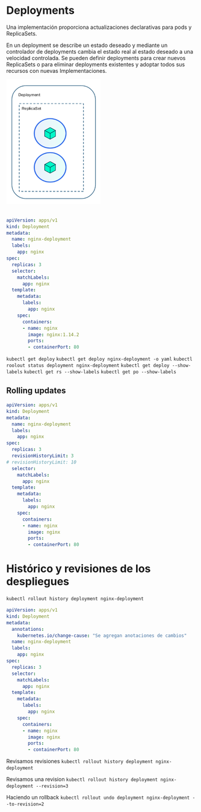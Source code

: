 # Deployments

Una implementación proporciona actualizaciones declarativas para pods y ReplicaSets.

En un deployment se  describe un estado deseado y mediante un controlador de deployments cambia el estado real al estado deseado a una velocidad controlada. Se pueden  definir deployments para crear nuevos ReplicaSets o para eliminar deployments existentes y adoptar todos sus recursos con nuevas Implementaciones.

![Deployment](images/deployment.png)


```yaml

apiVersion: apps/v1
kind: Deployment
metadata:
  name: nginx-deployment
  labels:
    app: nginx
spec:
  replicas: 3
  selector:
    matchLabels:
      app: nginx
  template:
    metadata:
      labels:
        app: nginx
    spec:
      containers:
      - name: nginx
        image: nginx:1.14.2
        ports:
        - containerPort: 80

```


`kubectl get deploy`
`kubectl get deploy nginx-deployment -o yaml`
`kubectl roolout status deployment nginx-deployment`
`kubectl get deploy --show-labels`
`kubectl get rs --show-labels`
`kubectl get po --show-labels`

## Rolling updates

```yml
apiVersion: apps/v1
kind: Deployment
metadata:
  name: nginx-deployment
  labels:
    app: nginx
spec:
  replicas: 3
  revisionHistoryLimit: 3
# revisionHistoryLimit: 10
  selector:
    matchLabels:
      app: nginx
  template:
    metadata:
      labels:
        app: nginx
    spec:
      containers:
      - name: nginx
        image: nginx
        ports:
        - containerPort: 80
```

# Histórico y revisiones de los despliegues

`kubectl rollout history deployment nginx-deployment`

```yml
apiVersion: apps/v1
kind: Deployment
metadata:
  annotations:
    kubernetes.io/change-cause: "Se agregan anotaciones de cambios"
  name: nginx-deployment
  labels:
    app: nginx
spec:
  replicas: 3
  selector:
    matchLabels:
      app: nginx
  template:
    metadata:
      labels:
        app: nginx
    spec:
      containers:
      - name: nginx
        image: nginx
        ports:        
        - containerPort: 80
```

Revisamos revisiones
`kubectl rollout history deployment nginx-deployment`

Revisamos una revision
`kubectl rollout history deployment nginx-deployment --revision=3`

Haciendo un rollback
`kubectl rollout undo deployment nginx-deployment --to-revision=2`